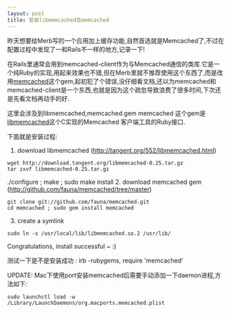 ```yaml
---
layout: post
title: 安装libmemcached及memcached
---
```


昨天想要给Merb写的一个应用加上缓存功能,自然首选就是Memcached了,不过在配置过程中发现了一和Rails不一样的地方,记录一下!

在Rails里通常会用到memcached-client作为与Memcached通信的类库.它是一个纯Ruby的实现,用起来效果也不错,但在Merb里就不推荐使用这个东西了,而是改用<a href="http://github.com/fauna/memcached/tree/master">memcached</a>这个gem,起初犯了个错误,没仔细看文档,还以为memcached和memcached-client是一个东西,也就是因为这个疏忽导致浪费了很多时间,下次还是先看文档再动手的好.

这里会涉及到libmemcached,memcached.gem
memcached 这个gem是<a href="http://tangent.org/552/libmemcached.html">libmemcached</a>这个C实现的Memcached 客户端工具的Ruby接口.
<!--more-->
下面就是安装过程:

1. download libmemcached (http://tangent.org/552/libmemcached.html)
<pre><code>wget http://download.tangent.org/libmemcached-0.25.tar.gz
tar zxvf libmemcached-0.25.tar.gz</code></pre>
./configure ; make ; sudo make install
2. download memcached gem (http://github.com/fauna/memcached/tree/master)
<pre><code>git clone git://github.com/fauna/memcached.git
cd memcached ; sudo gem install memcached</code></pre>
3. create a symlink
<pre><code>sudo ln -s /usr/local/lib/libmemcached.so.2 /usr/lib/</code></pre>

Congratulations, install successful ~ :)

测试一下是不是安装成功 : irb -rubygems, require 'memcached'

UPDATE:
Mac下使用port安装memcached后需要手动添加一下daemon进程,方法如下:
<pre><code>sudo launchctl load -w /Library/LaunchDaemons/org.macports.memcached.plist</code></pre>
